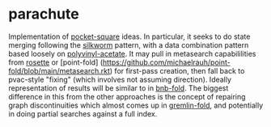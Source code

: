 # parachute

Implementation of [pocket-square](https://github.com/michaelrauh/pocket-square) ideas. In particular, it seeks to do state merging following the [silkworm](https://github.com/michaelrauh/silkworm) pattern, with a data combination pattern based loosely on [polyvinyl-acetate](https://github.com/michaelrauh/polyvinyl-acetate). It may pull in metasearch capabililities from [rosette](https://github.com/michaelrauh/rosette) or [point-fold] (https://github.com/michaelrauh/point-fold/blob/main/metasearch.rkt) for first-pass creation, then fall back to pvac-style "fixing" (which involves not assuming direction). Ideally representation of results will be similar to in [bnb-fold](https://github.com/michaelrauh/bnb-fold). The biggest difference in this from the other approaches is the concept of repairing graph discontinuities which almost comes up in [gremlin-fold](https://github.com/michaelrauh/gremlin-fold), and potentially in doing partial searches against a full index.

